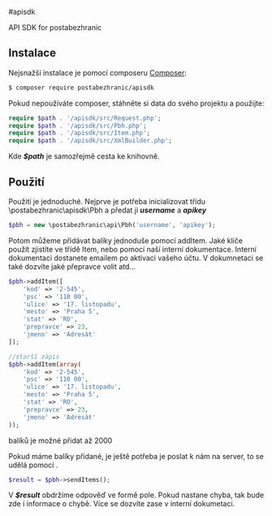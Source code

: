 #apisdk

API SDK for postabezhranic


Instalace
------------

Nejsnažší instalace je pomocí composeru  [Composer](http://getcomposer.org/):

```sh
$ composer require postabezhranic/apisdk
```

Pokud nepoužíváte composer, stáhněte si data do svého projektu a použijte:
```php
require $path . '/apisdk/src/Request.php';
require $path . '/apisdk/src/Pbh.php';
require $path . '/apisdk/src/Item.php';
require $path . '/apisdk/src/XmlBuilder.php';
```

Kde ***$path*** je samozřejmě cesta ke knihovně.

Použití
------------
Použití je jednoduché. Nejprve je potřeba inicializovat třídu \postabezhranic\apisdk\Pbh a předat ji ***username*** a ***apikey***
```php
$pbh = new \postabezhranic\api\Pbh('username', 'apikey');
```

Potom můžeme přidávat balíky jednoduše pomocí addItem. 
Jaké klíče použít zjistíte ve třídě Item, nebo pomocí naší interní dokumentace.
Interní dokumentaci dostanete emailem po aktivaci vašeho účtu. V dokumnetaci se také dozvíte jaké přepravce volit atd...

```php
$pbh->addItem([
    'kod' => '2-545',
    'psc' => '110 00',
    'ulice' => '17. listopadu',
    'mesto' => 'Praha 5', 
    'stat' => 'RO',
    'prepravce' => 23,
    'jmeno' => 'Adresát'
]);

//starší zápis
$pbh->addItem(array(
    'kod' => '2-545',
    'psc' => '110 00',
    'ulice' => '17. listopadu',
    'mesto' => 'Praha 5', 
    'stat' => 'RO',
    'prepravce' => 23,
    'jmeno' => 'Adresát'
));
```

balíků je možné přidat až 2000

Pokud máme balíky přidané, je ještě potřeba je poslat k nám na server, to se udělá pomocí .

```php
$result = $pbh->sendItems();
```

V ***$result*** obdržíme odpověď ve formě pole. Pokud nastane chyba, tak bude zde i informace o chybě. Více se dozvíte zase v interní dokumetaci.